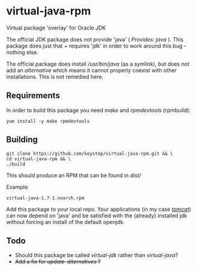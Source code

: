 virtual-java-rpm
================

Virtual package 'overlay' for Oracle JDK

The official JDK package does not provide 'java' ( _Provides: java_ ).
This package does just that + requires 'jdk' in order to work around this bug - nothing else.

The official package does install _/usr/bin/java_ (as a symlink), but does not add an _alternative_ which means it cannot properly coexist with other installations. This is not remedied here.

Requirements
------------
In order to build this package you need _make_ and _rpmdevtools_ (rpmbuild):

    yum install -y make rpmdevtools

Building
--------
    git clone https://github.com/keystep/virtual-java-rpm.git && \
    cd virtual-java-rpm && \
    ./build

This should produce an RPM that can be found in _dist/_

Example:

    virtual-java-1.7-1.noarch.rpm

Add this package to your local repo. Your applications (in my case _[tomcat](https://github.com/keystep/apache-tomcat-rpm)_) can now depend on 'java' and be satisfied with the (already) installed jdk without forcing an install of the default openjdk.

Todo
----

* Should this package be called _virtual-jdk_ rather than _virtual-java_?
* ~~Add a fix for _update-alternatives_ ?~~

